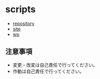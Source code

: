 # scripts

* [repository](/wiki/repository.md)
* [site](/wiki/site.md)
* [wp](/wiki/wp.md)

## 注意事項

* 変更・改変は自己責任で行ってください。
* 作動は自己責任で行ってください。

